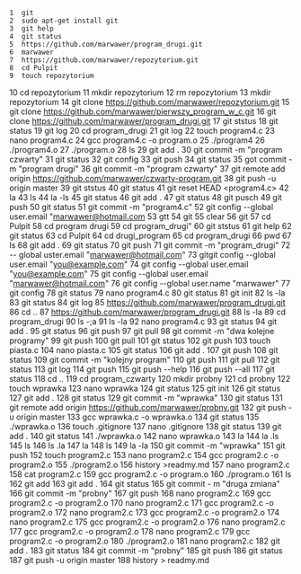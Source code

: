     1  git
    2  sudo apt-get install git
    3  git help
    4  git status
    5  https://github.com/marwawer/program_drugi.git
    6  marwawer
    7  https://github.com/marwawer/repozytorium.git
    8  cd Pulpit
    9  touch repozytorium
   10  cd repozytorium
   11  mkdir repozytorium
   12  rm repozytorium
   13  mkdir repozytorium
   14  git clone https://github.com/marwawer/repozytorium.git
   15  git clone https://github.com/marwawer/pierwszy_program_w_c.git
   16  git clone https://github.com/marwawer/program_drugi.git
   17  git ststus
   18  git status
   19  git log
   20  cd program_drugi
   21  git log
   22  touch program4.c
   23  nano program4.c
   24  gcc program4.c -o program.o
   25  ./program4
   26  ./program4.o
   27  ./program.o
   28  ls
   29  git add .
   30  git commit -m "program czwarty"
   31  git status
   32  git config
   33  git push
   34  git status
   35  got commit -m "program drugi"
   36  git commit -m "program czwarty"
   37  git remote add origin https://github.com/marwawer/czwarty-program.git
   38  git push -u origin master
   39  git ststus
   40  git status
   41  git reset HEAD <program4.c>
   42  la
   43  ls
   44  la -ls
   45  git status
   46  git add .
   47  git status
   48  git pusch
   49  git push
   50  git status
   51  git commit -m "program4.c"
   52  git config --global user.email "marwawer@hotmail.com
   53  gtt
   54  git
   55  clear
   56  git
   57  cd Pulpit
   58  cd program drugi
   59  cd program_drugi"
   60  git ststus
   61  git help
   62  git status
   63  cd Pulpit
   64  cd drugi_program
   65  cd program_drugi
   66  pwd
   67  ls
   68  git add .
   69  git status
   70  git push
   71  git commit -m "program_drugi"
   72  -- global uster.email "marwawer@hotmail.com"
   73  gitgit config --global user.email "you@example.com"
   74  git config --global user.email "you@example.com"
   75  git config --global user.email "marwawer@hotmail.com"
   76  git config --global user.name "marwawer"
   77  git config
   78  git status
   79  nano program4.c
   80  git status
   81  git init
   82  ls -la
   83  git status
   84  git log
   85  https://github.com/marwawer/program_drugi.git
   86  cd ..
   87  https://github.com/marwawer/program_drugi.git
   88  ls -la
   89  cd program_drugi
   90  ls -;a
   91  ls -la
   92  nano program4.c
   93  git status
   94  git add .
   95  git status
   96  git push
   97  git pull
   98  git commit -m "dwa kolejne programy"
   99  git push
  100  git pull
  101  git status
  102  git push
  103  touch piasta.c
  104  nano piasta.c
  105  git status
  106  git add .
  107  git push
  108  git status
  109  git commit -m "kolejny program"
  110  git push
  111  git pull
  112  git status
  113  git log
  114  git push
  115  git push --help
  116  git push --all
  117  git status
  118  cd ..
  119  cd program_czwarty
  120  mkdir probny
  121  cd probny
  122  touch wprawka
  123  nano wprawka
  124  git status
  125  git init
  126  git status
  127  git add .
  128  git status
  129  git commit -m "wprawka"
  130  git status
  131  git remote add origin https://github.com/marwawer/probny.git
  132  git push -u origin master
  133  gcc wprawka.c -o wprawka.o
  134  git status
  135  ./wprawka.o
  136  touch .gitignore
  137  nano .gitignore
  138  git status
  139  git add .
  140  git status
  141  ./wprawka.o
  142  nano wprawka.o
  143  la
  144  la .ls
  145  ls
  146  ls .la
  147  la
  148  ls
  149  la -la
  150  git commit -m "wprawka"
  151  git push
  152  touch program2.c
  153  nano program2.c
  154  gcc program2.c -o program2.o
  155  ./program2.o
  156  history >readmy.md
  157  nano program2.c
  158  cat program2.c
  159  gcc program2.c -o program.o
  160  ./program.o
  161  ls
  162  git add
  163  git add .
  164  git status
  165  git commit - m "druga zmiana"
  166  git commit -m "probny"
  167  git push
  168  nano program2.c
  169  gcc program2.c -o program2.o
  170  nano program2.c
  171  gcc program2.c -o program2.o
  172  nano program2.c
  173  gcc program2.c -o program2.o
  174  nano program2.c
  175  gcc program2.c -o program2.o
  176  nano program2.c
  177  gcc program2.c -o program2.o
  178  nano program2.c
  179  gcc program2.c -o program2.o
  180  ./program2.o
  181  nano program2.c
  182  git add .
  183  git status
  184  git commit -m "probny"
  185  git push
  186  git status
  187  git push -u origin master
  188  history > readmy.md
